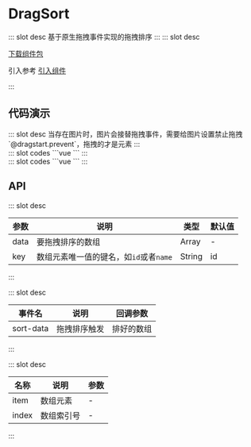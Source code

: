 # DragSort

<ContainerBox title="介绍">
::: slot desc
基于原生拖拽事件实现的拖拽排序
:::
</ContainerBox>

<ContainerBox title="下载并引入">
::: slot desc

[下载组件包](https://gitee.com/lengyibai/component-package/raw/master/LibDragSort.zip)

引入参考 [引入组件](/Components/Base/start.html#引入组件)

:::
</ContainerBox>

## 代码演示

<ContainerBox title="基础用法">
::: slot desc
当存在图片时，图片会接替拖拽事件，需要给图片设置禁止拖拽`@dragstart.prevent`，拖拽的才是元素
:::
<div class="demoBox">
<Dynamics-DragSort-demo-index-a />
</div>

<ShowCode>
::: slot codes
```vue
<template>
  <div class="demo">
    <component
      :is="
        toggle
          ? 'LibDragSortDown'
          : 'LibDragSortMove'
      "
      :data="imgs"
      @sort-data="sort"
      id="name"
    >
      <template v-slot="{ item }">
        <div class="box">
          <img :src="item.src" alt="" />
        </div>
      </template>
    </component>
    <h1>{{ arr || ["A", "B", "C", "D", "E"] }}</h1>
    <button @click="toggle = !toggle">
      当前组件：{{ toggle ? "LibDragSortDown" : "LibDragSortMove" }}，点击切换
    </button>
  </div>
</template>
<script>
export default {
  data() {
    return {
      arr: [],
      imgs: [
        {
          name: "A",
          src: require("./img/a.png"),
        },
        {
          name: "B",
          src: require("./img/b.png"),
        },
        {
          name: "C",
          src: require("./img/c.png"),
        },
        {
          name: "D",
          src: require("./img/d.png"),
        },
        {
          name: "E",
          src: require("./img/e.png"),
        },
      ],
      draggable: false,
      toggle: false,
    };
  },
  created() {
    this.arr = this.data;
  },
  methods: {
    sort(data) {
      this.arr = data.map((item) => {
        return item.name;
      });
    },
  },
};
</script>
<style scoped lang="less">
.demo {
  width: 100%;
  flex-direction: column;
  align-items: center;
  h1 {
    font-size: 3vw;
    text-align: center;
    margin-bottom: 0 !important;
  }
  .box {
    width: 10vw;
    height: 10vw;
    margin: 0.5vw;
    img {
      width: 100%;
      height: 100%;
      filter: drop-shadow(rgba(0, 0, 0, 0.25) 0px 2px 4px);
    }
  }
}
</style>
```
:::
</ShowCode>
</ContainerBox>

<ContainerBox title="区域拖拽">
<div class="demoBox">
<Dynamics-DragSort-demo-index-b />
</div>

<ShowCode>
::: slot codes
```vue
<template>
  <div class="demo">
    <component
      :is="
        toggle
          ? 'LibDragSortDown'
          : 'LibDragSortMove'
      "
      :data="boxs"
      @sort-data="sort"
      id="name"
    >
      <template v-slot="{ item }">
        <div class="box" :draggable="draggable" @dragend="draggable = false">
          <svg
            class="icon"
            src="./img/icon.svg"
            @mousedown="draggable = true"
            @mouseup="draggable = false"
            t="1661959286791"
            viewBox="0 0 1024 1024"
            version="1.1"
            xmlns="http://www.w3.org/2000/svg"
            p-id="886"
          >
            <path
              d="M128 234.666667A64 64 0 0 1 192 170.666667h640a64 64 0 0 1 0 128h-640A64 64 0 0 1 128 234.666667zM128 512a64 64 0 0 1 64-64h640a64 64 0 0 1 0 128h-640A64 64 0 0 1 128 512z m64 213.333333a64 64 0 0 0 0 128h640a64 64 0 0 0 0-128h-640z"
              p-id="887"
              fill="#ffffff"
            ></path>
          </svg>
          <span>{{ item.name }}</span>
        </div>
      </template>
    </component>
    <h1>{{ arr || ["A", "B", "C", "D", "E"] }}</h1>
    <button @click="toggle = !toggle">
      当前组件：{{ toggle ? "LibDragSortDown" : "LibDragSortMove" }}，点击切换
    </button>
  </div>
</template>
<script>
export default {
  data() {
    return {
      arr: [],
      boxs: [
        {
          name: "A",
        },
        {
          name: "B",
        },
        {
          name: "C",
        },
        {
          name: "D",
        },
        {
          name: "E",
        },
      ],
      draggable: false,
      toggle: false,
    };
  },
  created() {
    this.arr = this.data;
  },
  methods: {
    sort(data) {
      this.arr = data.map((item) => {
        return item.name;
      });
    },
  },
};
</script>
<style scoped lang="less">
.demo {
  width: 100%;
  flex-direction: column;
  align-items: center;
  h1 {
    font-size: 3vw;
    text-align: center;
    margin-bottom: 0 !important;
  }
  .box {
    display: flex;
    justify-content: center;
    align-items: center;
    position: relative;
    width: 10vw;
    height: 10vw;
    margin: 0.5vw;
    background-color: #000;
    .icon {
      width: 1vw;
      height: 1vw;
      position: absolute;
      top: 0;
      right: 0;
      transform: translate(-50%, 50%);
      cursor: move;
    }
    span {
      color: #fff;
      font-size: 2vw;
    }
  }
}
</style>
```
:::
</ShowCode>
</ContainerBox>

## API

<ContainerBox title="Props">
::: slot desc

| 参数 | 说明                                   | 类型   | 默认值 |
| ---- | -------------------------------------- | ------ | ------ |
| data | 要拖拽排序的数组                       | Array  | -      |
| key  | 数组元素唯一值的键名，如`id`或者`name` | String | id     |

:::
</ContainerBox>

<ContainerBox title="Events">
::: slot desc

| 事件名    | 说明         | 回调参数   |
| --------- | ------------ | ---------- |
| sort-data | 拖拽排序触发 | 排好的数组 |

:::
</ContainerBox>

<ContainerBox title="Slots">
::: slot desc

| 名称  | 说明       | 参数 |
| ----- | ---------- | ---- |
| item  | 数组元素   | -    |
| index | 数组索引号 | -    |

:::
</ContainerBox>
